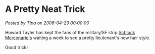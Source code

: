 # A Pretty Neat Trick

*Posted by Tipa on 2006-04-23 00:00:00*

Howard Tayler has kept the fans of the military/SF strip [Schlock Mercenarie's](http://www.schlockmercenary.com/) waiting a week to see a pretty lieutenant's new hair style.

Good trick!
